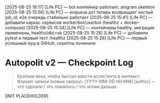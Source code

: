 [2025-08-25 16:17] [Life PC] — bot контейнер работает, aiogram skeleton
[2025-08-25 15:56] [Life PC] — enqueue.ps1 теперь возвращает чистый job_id; e2e очередь стабильно работает
[2025-08-25 15:41] [Life PC] — добавили каркас сервисов worker/bot/userbot (healthz + docker-compose)
[2025-08-25 15:34] [Life PC] — контейнеры healthy, миграции применены, healthz(db)=ok
[2025-08-25 15:28] [Life PC] — добавили pytest и первый тест /healthz
[2025-08-25 15:26] [Life PC] — первый успешный пуш в GitHub, скрипты починили
# Autopolit v2 — Checkpoint Log

> Краткие вехи, чтобы быстро ввести ассистента в контекст.
> Формат записи (новые сверху):
> [YYYY-MM-DD HH:MM] [author] — что сделали / что ломалось / что хотим дальше.

[INIT PLACEHOLDER]






